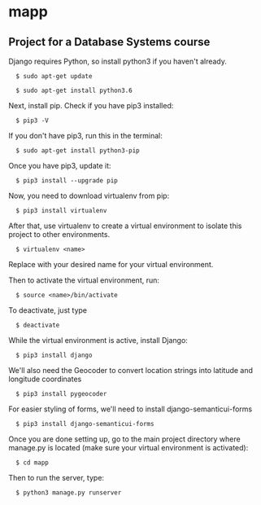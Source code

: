 # mapp
## Project for a Database Systems course
Django requires Python, so install python3 if you haven't already.
```
  $ sudo apt-get update

  $ sudo apt-get install python3.6
```
Next, install pip. Check if you have pip3 installed:
```
  $ pip3 -V
```
If you don't have pip3, run this in the terminal:
```
  $ sudo apt-get install python3-pip
```
Once you have pip3, update it:
```
  $ pip3 install --upgrade pip
 ```
Now, you need to download virtualenv from pip:
```
  $ pip3 install virtualenv
 ```
After that, use virtualenv to create a virtual environment to isolate this project to other environments.
```
  $ virtualenv <name>
```  
Replace <name> with your desired name for your virtual environment.

Then to activate the virtual environment, run:
```
  $ source <name>/bin/activate
```  
To deactivate, just type
```
  $ deactivate
```  
While the virtual environment is active, install Django:
```
  $ pip3 install django
```
We'll also need the Geocoder to convert location strings into latitude and longitude coordinates
```
  $ pip3 install pygeocoder
```
For easier styling of forms, we'll need to install django-semanticui-forms
```
  $ pip3 install django-semanticui-forms
```
Once you are done setting up, go to the main project directory where manage.py is located (make sure your virtual environment is activated):
```
  $ cd mapp
```  
Then to run the server, type:
```
  $ python3 manage.py runserver
```  
